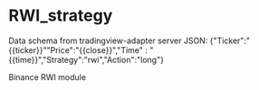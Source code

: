 # RWI_strategy

Data schema from tradingview-adapter server 
JSON:
{"Ticker":"{{ticker}}""Price":"{{close}}","Time" : "{{time}}","Strategy":"rwi","Action":"long"}

Binance RWI module 
